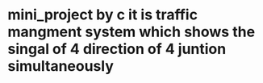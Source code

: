 # mini_project by c it is traffic mangment system which shows the singal of 4 direction of 4 juntion simultaneously
